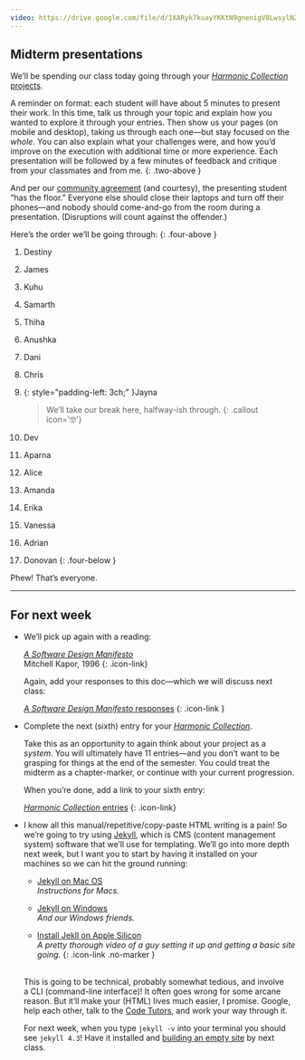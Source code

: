```yaml
---
video: https://drive.google.com/file/d/1XARyk7kuayYKKtN9gnenigV8LwsylNZp
---
```




## Midterm presentations



We’ll be spending our class today going through your [*Harmonic Collection* projects](/project/harmonic).

A reminder on format: each student will have about 5 minutes to present their work. In this time, talk us through your topic and explain how you wanted to explore it through your entries. Then show us your pages (on mobile and desktop), taking us through each one—but stay focused on the *whole*. You can also explain what your challenges were, and how you’d improve on the execution with additional time or more experience. Each presentation will be followed by a few minutes of feedback and critique from your classmates and from me.
{: .two-above }

And per our [community agreement](/syllabus/#our-class-policies) (and courtesy), the presenting student “has the floor.” Everyone else should close their laptops and turn off their phones—and nobody should <nobr>come-and-go</nobr> from the room during a presentation. (Disruptions will count against the offender.)



Here’s the order we’ll be going through:
{: .four-above }

1. Destiny
1. James
1. Kuhu
1. Samarth
1. Thiha
1. Anushka
1. Dani
1. Chris
1. {: style="padding-left: 3ch;" }Jayna

	> We’ll take our break here, halfway-ish through.
	{: .callout icon='🤓'}

1. Dev
1. Aparna
1. Alice
1. Amanda
1. Erika
1. Vanessa
1. Adrian
1. Donovan
{: .four-below }

Phew! That’s everyone.



---



## For next week



- We’ll pick up again with a reading:

  [*A Software Design Manifesto*](https://hci.stanford.edu/publications/bds/1-kapor.html) \
  Mitchell Kapor, 1996
  {: .icon-link}

  Again, add your responses to this doc—which we will discuss next class:

  [*A Software Design Manifesto* responses](https://docs.google.com/document/d/1nTweY_mL9g7GXOI8x56TfnTDz0b847qeIj0Hroil_QA)
  {: .icon-link }

- Complete the next (sixth) entry for your [*Harmonic Collection*](/project/harmonic).

  Take this as an opportunity to again think about your project as a *system*. You will ultimately have 11 entries—and you don’t want to be grasping for things at the end of the semester. You could treat the midterm as a chapter-marker, or continue with your current progression.

  When you’re done, add a link to your sixth entry:

  [*Harmonic Collection* entries](https://docs.google.com/spreadsheets/d/1vXYVnicRUHnczxPCSaqsmmflynnwP22zhES5jFMPKpw/)
  {: .icon-link}



- I know all this manual/repetitive/copy-paste HTML writing is a pain! So we’re going to try using [Jekyll](https://jekyllrb.com), which is CMS (content management system) software that we’ll use for templating. We’ll go into more depth next week, but I want you to start by having it installed on your machines so we can hit the ground running:

  * [Jekyll on Mac OS](https://jekyllrb.com/docs/installation/macos/) \
	*Instructions for Macs.*

  * [Jekyll on Windows](https://jekyllrb.com/docs/installation/windows/) \
	*And our Windows friends.*

  * [Install Jekll on Apple Silicon](https://www.youtube.com/watch?v=UKB9ylw0G4U) \
  *A pretty thorough video of a guy setting it up and getting a basic site going.*
  {: .icon-link .no-marker }

  \
  This is going to be technical, probably somewhat tedious, and involve a CLI (command-line interface)! It often goes wrong for some arcane reason. But it’ll make your (HTML) lives much easier, I promise. Google, help each other, talk to the [Code Tutors](https://cdparsons.glideapp.io/dl/6471c6/s/d528aa/r/6AxSg3iKke0XTeKwgYFp), and work your way through it.

  For next week, when you type `jekyll -v` into your terminal you should see `jekyll 4.3`! Have it installed and [building an empty site](https://jekyllrb.com/docs/) by next class.



